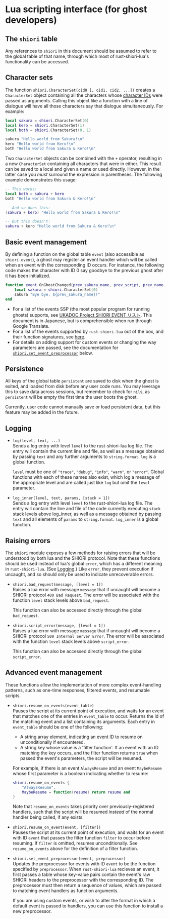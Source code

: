 # Lua scripting interface (for ghost developers)

## The `shiori` table
Any references to `shiori` in this document should be assumed to refer to the global table of that name, through which most of rust-shiori-lua's functionality can be accessed.

## Character sets
The function `shiori.CharacterSet(cid0 [, cid1, cid2, ...])` 
creates a `CharacterSet` object containing all the characters whose [character IDs](./concepts.md#Character_IDs) were passed as arguments. Calling this object like a function with a line of dialogue will have all those characters say that dialogue simultaneously. For example:

```lua
local sakura = shiori.CharacterSet(0)
local kero = shiori.CharacterSet(1)
local both = shiori.CharacterSet(0, 1)

sakura "Hello world from Sakura!\n" 
kero "Hello world from Kero!\n"
both "Hello world from Sakura & Kero!\n"
```

Two `CharacterSet` objects can be combined with the `+` operator, resulting in a new `CharacterSet` containing all characters that were in either. This result can be saved to a local and given a name or used directly. However, in the latter case you *must* surround the expression in parentheses. The following example demonstrates this usage:

```lua
-- This works:
local both = sakura + kero
both "Hello world from Sakura & Kero!\n"

-- And so does this:
(sakura + kero) "Hello world from Sakura & Kero!\n"

-- But this doesn't:
sakura + kero "Hello world from Sakura & Kero!\n"
```

## Basic event management
By defining a function on the global table `event` (also accessible as `shiori.event`), a ghost may register an event handler which will be called when an event with the corresponding ID occurs. For instance, the following code makes the character with ID 0 say goodbye to the previous ghost after it has been initialized.
```lua
function event.OnGhostChanged(prev_sakura_name, prev_script, prev_name, prev_path, current_shell)
    local sakura = shiori.CharacterSet(0)
    sakura "Bye bye, ${prev_sakura_name}!"
end
```

- For a  list of the events SSP (the most popular program for running ghosts) supports, see [UKADOC Project SHIORI EVENT リスト](http://ssp.shillest.net/ukadoc/manual/list_shiori_event.html). This document is in Japanese, but is comprehensible when run through Google Translate.
- For a list of the events supported by `rust-shiori-lua` out of the box, and their function signatures, see [here](./event_list.md).
- For details on adding support for custom events or changing the way parameters are passed, see the documentation for [`shiori.set_event_preprocessor`](#set_event_preprocessor) below.

## Persistence
All keys of the global table `persistent` are saved to disk when the ghost is exited, and loaded from disk before any user code runs. You may leverage this to save data across sessions, but remember to check for `nil`s, as `persistent` will be empty the first time the user boots the ghost.

Currently, user code cannot manually save or load persistent data, but this feature may be added in the future.

## Logging
- `log(level, text, ...)`  
  Sends a log entry with level `level` to the rust-shiori-lua log file. The entry will contain the current line and file, as well as a message obtained by passing `text` and any further arguments to `string.format`. `log` is a global function.

  `level` must be one of `"trace"`, `"debug"`, `"info"`, `"warn"`, or `"error"`. Global functions with each of these names also exist, which log a message of the appropriate level and are called just like `log` but omit the `level` parameter. 

- `log_inner(level, text, params, [stack = 1])`  
  Sends a log entry with level `level` to the rust-shiori-lua log file. The entry will contain the line and file of the code currently executing `stack` stack levels above log_inner, as well as a message obtained by passing `text` and all elements of `params` to `string.format`. `log_inner` is a global function.

## Raising errors
The `shiori` module exposes a few methods for raising errors that will be understood by both lua and the SHIORI protocol. Note that these functions should be used instead of lua's global `error`, which has a different meaning in `rust-shiori-lua`. (See [Logging](#Logging).) Like `error`, they prevent execution if uncaught, and so should only be used to indicate unrecoverable errors.

- `shiori.bad_request(message, [level = 1])`  
  Raises a lua error with message `message` that if uncaught will become a SHIORI protocol `400 Bad Request`. The error will be associated with the function `level` stack levels above `bad_request`.

  This function can also be accessed directly through the global `bad_request`.
- `shiori.script_error(message, [level = 1])`  
  Raises a lua error with message `message` that if uncaught will become a SHIORI protocol `500 Internal Server Error`. The error will be associated with the function `level` stack levels above `script_error`.

  This function can also be accessed directly through the global `script_error`.

## Advanced event management
These functions allow the implementation of more complex event-handling patterns, such as one-time responses, filtered events, and resumable scripts. 

- `shiori.resume_on_events(event_table)`  
  Pauses the script at its current point of execution, and waits for an event that matches one of the entries in `event_table` to occur. Returns the id of the matching event and a list containing its arguments. Each entry in `event_table` should be one of the following:
  - A string array element, indicating an event ID to resume on unconditionally if encountered.
  - A string key whose value is a 'filter function'. If an event with an ID matching the key occurs, and the filter function returns `true` when passed the event's parameters, the script will be resumed.
  
  For example, if there is an event `AlwaysResume` and an event `MaybeResume` whose first parameter is a boolean indicating whether to resume:
  ```lua
  shiori.resume_on_events {
      "AlwaysResume",
      MaybeResume = function(resume) return resume end
  }
  ```

  Note that `resume_on_events` takes priority over previously-registered handlers, such that the script will be resumed *instead* of the normal handler being called, if any exists. 

- `shiori.resume_on_event(event, [filter])`  
  Pauses the script at its current point of execution, and waits for an event with ID `event` that passes the filter function `filter` to occur before resuming. If `filter` is omitted, resumes unconditionally. See `resume_on_events` above for the definition of a filter function.

- <a id="set_event_preprocessor"></a> `shiori.set_event_preprocessor(event, preprocessor)`  
  Updates the preprocessor for events with ID `event` to be the function specified by `preprocessor`.
  When `rust-shiori-lua` recieves an event, it first passes a table whose key-value pairs contain the event's raw SHIORI headers to the preprocessor with the corresponding ID. The preprocessor must then return a sequence of values, which are passed to matching event handlers as function arguments. 
 
  If you are using custom events, or wish to alter the format in which a default event is passed to handlers, you can use this function to install a new preprocessor.

